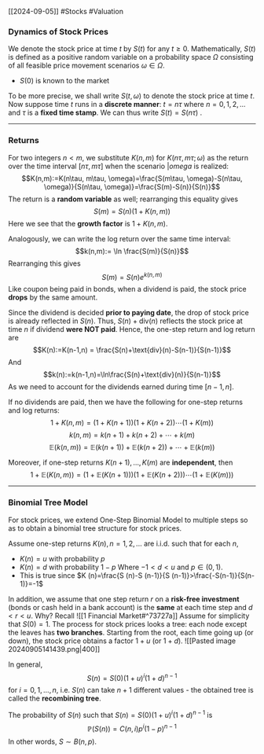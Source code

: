 [[2024-09-05]] #Stocks #Valuation 

### Dynamics of Stock Prices
We denote the stock price at time $t$ by $S(t)$ for any $t \ge 0$. Mathematically, $S(t)$ is defined as a positive random variable on a probability space $\Omega$ consisting of all feasible price movement scenarios $\omega \in \Omega$.
- $S(0)$ is known to the market

To be more precise, we shall write $S(t, \omega)$ to denote the stock price at time $t$. Now suppose time $t$ runs in a **discrete manner**: $t=n\tau$ where $n=0,1,2,\dots$ and $\tau$ is a **fixed time stamp**. We can thus write $S(t)=S(n\tau)$ .

---
### Returns
For two integers $n<m$, we substitute $K(n,m)$ for $K(n\tau, m\tau ;\omega)$ as the return over the time interval $[n\tau, m\tau]$ when the scenario $|omega$ is realized:
$$K(n,m):=K(n\tau, m\tau, \omega)=\frac{S(m\tau, \omega)-S(n\tau, \omega)}{S(n\tau, \omega)}=\frac{S(m)-S(n)}{S(n)}$$
The return is a **random variable** as well; rearranging this equality gives
$$S(m)=S(n)(1+K(n,m))$$
Here we see that the **growth factor** is $1+K(n,m)$.

Analogously, we can write the log return over the same time interval:
$$k(n,m):= \ln \frac{S(m)}{S(n)}$$
Rearranging this gives $$S(m)=S(n)e^{k(n,m)}$$
Like coupon being paid in bonds, when a dividend is paid, the stock price **drops** by the same amount. 

Since the dividend is decided **prior to paying date**, the drop of stock price is already reflected in $S(n)$. Thus, $S (n)+\text{div}(n)$ reflects the stock price at time $n$ if dividend **were NOT paid**. Hence, the one-step return and log return are 
$$K(n):=K(n-1,n) = \frac{S(n)+\text{div}(n)-S(n-1)}{S(n-1)}$$
And
$$k(n):=k(n-1,n)=\ln\frac{S(n)+\text{div}(n)}{S(n-1)}$$
As we need to account for the dividends earned during time $[n-1,n]$.

If no dividends are paid, then we have the following for one-step returns and log returns:
$$1+K(n,m)=(1+K(n+1))(1+K(n+2))\cdots (1+K(m))$$
$$k(n,m)=k(n+1)+k(n+2)+\cdots+k(m)$$
$$\mathbb{E}(k(n,m))= \mathbb{E}(k(n+1))+\mathbb{E}(k(n+2))+\cdots +\mathbb{E}(k(m))$$

Moreover, if one-step returns $K(n+1),...,K(m)$ are **independent**, then
$$1+\mathbb{E}(K(n,m))=(1+\mathbb{E}(K(n+1)))(1+\mathbb{E}(K(n+2)))\cdots (1+\mathbb{E}(K(m)))$$

---
### Binomial Tree Model
For stock prices, we extend One-Step Binomial Model to multiple steps so as to obtain a binomial tree structure for stock prices.

Assume one-step returns $K (n), n=1,2,...$ are i.i.d. such that for each $n$,
- $K(n)=u$ with probability $p$
- $K(n)=d$ with probability $1-p$ 
Where $-1<d<u$ and $p \in (0,1)$.
- This is true since $K (n)=\frac{S (n)-S (n-1)}{S (n-1)}>\frac{-S(n-1)}{S(n-1)}=-1$

In addition, we assume that one step return $r$ on a **risk-free investment** (bonds or cash held in a bank account) is the **same** at each time step and $d < r < u$. Why? Recall ![[1 Financial Market#^73727a]]
Assume for simplicity that $S(0) = 1$. The process for stock prices looks a tree: each node except the leaves has **two branches**. Starting from the root, each time going up (or down), the stock price obtains a factor $1 + u$ (or $1 + d$).
![[Pasted image 20240905141439.png|400]]

In general,
$$S(n)=S(0)(1+u)^{i}(1+d)^{n-1}$$ for $i=0,1,...,n$, i.e. $S(n)$ can take $n+1$ different values - the obtained tree is called the **recombining tree**.

The probability of $S (n)$ such that $S(n)=S(0)(1+u)^{i}(1+d)^{n-1}$ is
$$\mathbb{P}(S(n))=C(n,i) p^{i} (1-p)^{n-1}$$
In other words, $S \sim B(n,p)$.